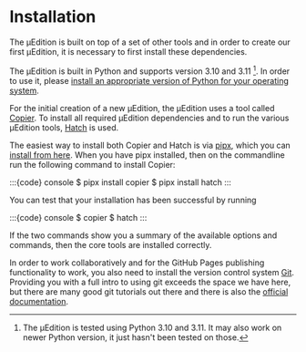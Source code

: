 # Installation

The μEdition is built on top of a set of other tools and in order to create our first μEdition, it is necessary to first
install these dependencies.

The μEdition is built in Python and supports version 3.10 and 3.11 [^python-version]. In order to use it, please
[install an appropriate version of Python for your operating system](https://python.org/downloads).

For the initial creation of a new μEdition, the μEdition uses a tool called [Copier](https://copier.readthedocs.io/en/stable/).
To install all required μEdition dependencies and to run the various μEdition tools, [Hatch](https://hatch.pypa.io)
is used.

The easiest way to install both Copier and Hatch is via [pipx](https://pypa.github.io/pipx/), which you can
[install from here](https://pypa.github.io/pipx/installation/). When you have pipx installed, then on the commandline
run the following command to install Copier:

:::{code} console
$ pipx install copier
$ pipx install hatch
:::

You can test that your installation has been successful by running

:::{code} console
$ copier
$ hatch
:::

If the two commands show you a summary of the available options and commands, then the core tools are installed correctly.

In order to work collaboratively and for the GitHub Pages publishing functionality to work, you also need to install the
version control system [Git](https://git-scm.com/downloads). Providing you with a full intro to using git exceeds the
space we have here, but there are many good git tutorials out there and there is also the
[official documentation](https://git-scm.com/doc).

[^python-version]: The μEdition is tested using Python 3.10 and 3.11. It may also work on newer Python version,
  it just hasn't been tested on those.

